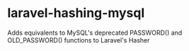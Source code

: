 # laravel-hashing-mysql
Adds equivalents to MySQL's deprecated PASSWORD() and OLD_PASSWORD() functions to Laravel's Hasher
